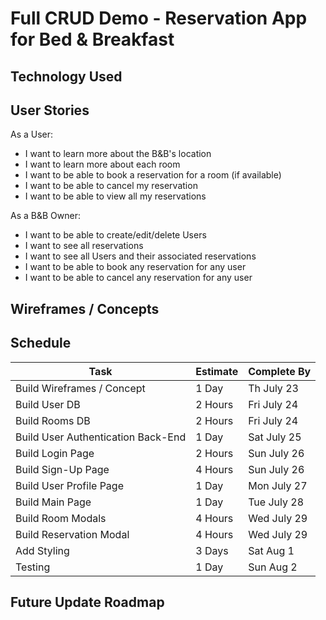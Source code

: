 # Full CRUD Demo - Reservation App for Bed & Breakfast

## Technology Used


## User Stories
As a User:
  * I want to learn more about the B&B's location
  * I want to learn more about each room
  * I want to be able to book a reservation for a room (if available)
  * I want to be able to cancel my reservation
  * I want to be able to view all my reservations

As a B&B Owner:
  * I want to be able to create/edit/delete Users
  * I want to see all reservations
  * I want to see all Users and their associated reservations
  * I want to be able to book any reservation for any user
  * I want to be able to cancel any reservation for any user


## Wireframes / Concepts


## Schedule
Task | Estimate | Complete By
--- | --- | ---
Build Wireframes / Concept | 1 Day | Th July 23
Build User DB | 2 Hours | Fri July 24
Build Rooms DB | 2 Hours | Fri July 24
Build User Authentication Back-End | 1 Day | Sat July 25
Build Login Page | 2 Hours | Sun July 26
Build Sign-Up Page | 4 Hours | Sun July 26
Build User Profile Page | 1 Day | Mon July 27
Build Main Page | 1 Day | Tue July 28
Build Room Modals | 4 Hours | Wed July 29
Build Reservation Modal | 4 Hours | Wed July 29
Add Styling | 3 Days | Sat Aug 1
Testing | 1 Day | Sun Aug 2


## Future Update Roadmap


